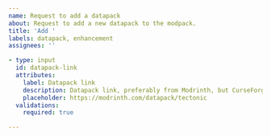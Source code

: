 ```yaml
---
name: Request to add a datapack
about: Request to add a new datapack to the modpack.
title: 'Add '
labels: datapack, enhancement
assignees: ''

- type: input
  id: datapack-link
  attributes:
	label: Datapack link
	description: Datapack link, preferably from Modrinth, but CurseForge is allowed if there's no Modrinth version.
	placeholder: https://modrinth.com/datapack/tectonic
  validations:
	required: true

---
```


